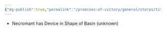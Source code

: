 ```yaml
---
{"dg-publish":true,"permalink":"/promises-of-victory/general/storys/titan-forges/","title":"Titan Forges","noteIcon":"Arc","created":"2023-01-25T02:26:53.006+01:00","updated":"2023-03-29T21:25:49.627+02:00"}
---
```



- Necromant has Device in Shape of Basin (unknown)

